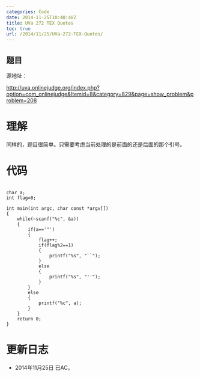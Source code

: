 ```yaml
---
categories: Code
date: 2014-11-25T10:40:48Z
title: UVa 272 TEX Quotes
toc: true
url: /2014/11/25/UVa-272-TEX-Quotes/
---
```


## 题目
源地址：

http://uva.onlinejudge.org/index.php?option=com_onlinejudge&Itemid=8&category=829&page=show_problem&problem=208

# 理解
同样的，题目很简单。只需要考虑当前处理的是前面的还是后面的那个引号。

<!--more-->

# 代码

```

char a;
int flag=0;

int main(int argc, char const *argv[])
{
	while(~scanf("%c", &a))
    {
        if(a=='"')
        {
            flag++;
            if(flag%2==1)
            {
                printf("%s", "``");
            }
            else
            {
                printf("%s", "''");
            }
        }
        else
        {
            printf("%c", a);
        }
    }
	return 0;
}

```

# 更新日志
- 2014年11月25日 已AC。

